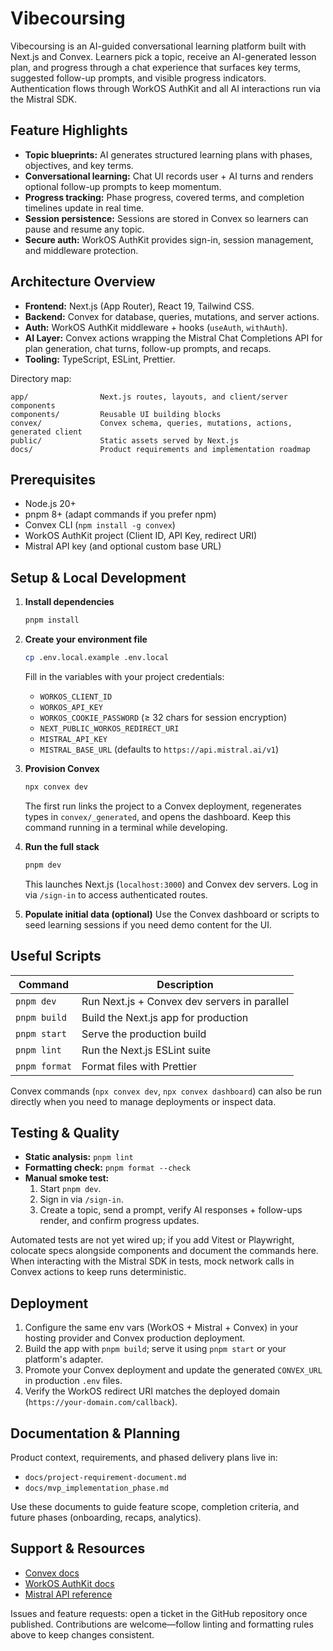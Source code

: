 # Vibecoursing

Vibecoursing is an AI-guided conversational learning platform built with Next.js and Convex. Learners pick a topic, receive an AI-generated lesson plan, and progress through a chat experience that surfaces key terms, suggested follow-up prompts, and visible progress indicators. Authentication flows through WorkOS AuthKit and all AI interactions run via the Mistral SDK.

## Feature Highlights

- **Topic blueprints:** AI generates structured learning plans with phases, objectives, and key terms.
- **Conversational learning:** Chat UI records user + AI turns and renders optional follow-up prompts to keep momentum.
- **Progress tracking:** Phase progress, covered terms, and completion timelines update in real time.
- **Session persistence:** Sessions are stored in Convex so learners can pause and resume any topic.
- **Secure auth:** WorkOS AuthKit provides sign-in, session management, and middleware protection.

## Architecture Overview

- **Frontend:** Next.js (App Router), React 19, Tailwind CSS.
- **Backend:** Convex for database, queries, mutations, and server actions.
- **Auth:** WorkOS AuthKit middleware + hooks (`useAuth`, `withAuth`).
- **AI Layer:** Convex actions wrapping the Mistral Chat Completions API for plan generation, chat turns, follow-up prompts, and recaps.
- **Tooling:** TypeScript, ESLint, Prettier.

Directory map:
```
app/                Next.js routes, layouts, and client/server components
components/         Reusable UI building blocks
convex/             Convex schema, queries, mutations, actions, generated client
public/             Static assets served by Next.js
docs/               Product requirements and implementation roadmap
```

## Prerequisites

- Node.js 20+
- pnpm 8+ (adapt commands if you prefer npm)
- Convex CLI (`npm install -g convex`)
- WorkOS AuthKit project (Client ID, API Key, redirect URI)
- Mistral API key (and optional custom base URL)

## Setup & Local Development

1. **Install dependencies**
   ```bash
   pnpm install
   ```

2. **Create your environment file**
   ```bash
   cp .env.local.example .env.local
   ```
   Fill in the variables with your project credentials:
   - `WORKOS_CLIENT_ID`
   - `WORKOS_API_KEY`
   - `WORKOS_COOKIE_PASSWORD` (≥ 32 chars for session encryption)
   - `NEXT_PUBLIC_WORKOS_REDIRECT_URI`
   - `MISTRAL_API_KEY`
   - `MISTRAL_BASE_URL` (defaults to `https://api.mistral.ai/v1`)

3. **Provision Convex**
   ```bash
   npx convex dev
   ```
   The first run links the project to a Convex deployment, regenerates types in `convex/_generated`, and opens the dashboard. Keep this command running in a terminal while developing.

4. **Run the full stack**
   ```bash
   pnpm dev
   ```
   This launches Next.js (`localhost:3000`) and Convex dev servers. Log in via `/sign-in` to access authenticated routes.

5. **Populate initial data (optional)**
   Use the Convex dashboard or scripts to seed learning sessions if you need demo content for the UI.

## Useful Scripts

| Command | Description |
| --- | --- |
| `pnpm dev` | Run Next.js + Convex dev servers in parallel |
| `pnpm build` | Build the Next.js app for production |
| `pnpm start` | Serve the production build |
| `pnpm lint` | Run the Next.js ESLint suite |
| `pnpm format` | Format files with Prettier |

Convex commands (`npx convex dev`, `npx convex dashboard`) can also be run directly when you need to manage deployments or inspect data.

## Testing & Quality

- **Static analysis:** `pnpm lint`
- **Formatting check:** `pnpm format --check`
- **Manual smoke test:**
  1. Start `pnpm dev`.
  2. Sign in via `/sign-in`.
  3. Create a topic, send a prompt, verify AI responses + follow-ups render, and confirm progress updates.

Automated tests are not yet wired up; if you add Vitest or Playwright, colocate specs alongside components and document the commands here. When interacting with the Mistral SDK in tests, mock network calls in Convex actions to keep runs deterministic.

## Deployment

1. Configure the same env vars (WorkOS + Mistral + Convex) in your hosting provider and Convex production deployment.
2. Build the app with `pnpm build`; serve it using `pnpm start` or your platform's adapter.
3. Promote your Convex deployment and update the generated `CONVEX_URL` in production `.env` files.
4. Verify the WorkOS redirect URI matches the deployed domain (`https://your-domain.com/callback`).

## Documentation & Planning

Product context, requirements, and phased delivery plans live in:
- `docs/project-requirement-document.md`
- `docs/mvp_implementation_phase.md`

Use these documents to guide feature scope, completion criteria, and future phases (onboarding, recaps, analytics).

## Support & Resources

- [Convex docs](https://docs.convex.dev/)
- [WorkOS AuthKit docs](https://workos.com/docs/authkit)
- [Mistral API reference](https://docs.mistral.ai/)

Issues and feature requests: open a ticket in the GitHub repository once published. Contributions are welcome—follow linting and formatting rules above to keep changes consistent.
